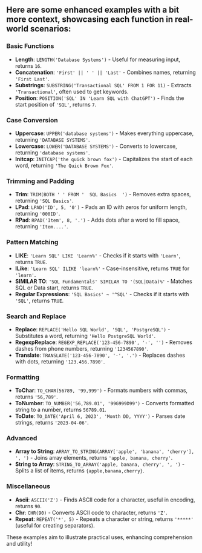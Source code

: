 ## Here are some enhanced examples with a bit more context, showcasing each function in real-world scenarios:

### **Basic Functions**

- **Length**: `LENGTH('Database Systems')` - Useful for measuring input, returns `16`.
- **Concatenation**: `'First' || ' ' || 'Last'` - Combines names, returning `'First Last'`.
- **Substrings**: `SUBSTRING('Transactional SQL' FROM 1 FOR 11)` - Extracts `'Transactional'`, often used to get keywords.
- **Position**: `POSITION('SQL' IN 'Learn SQL with ChatGPT')` - Finds the start position of `'SQL'`, returns `7`.

### **Case Conversion**

- **Uppercase**: `UPPER('database systems')` - Makes everything uppercase, returning `'DATABASE SYSTEMS'`.
- **Lowercase**: `LOWER('DATABASE SYSTEMS')` - Converts to lowercase, returning `'database systems'`.
- **Initcap**: `INITCAP('the quick brown fox')` - Capitalizes the start of each word, returning `'The Quick Brown Fox'`.

### **Trimming and Padding**

- **Trim**: `TRIM(BOTH ' ' FROM '  SQL Basics  ')` - Removes extra spaces, returning `'SQL Basics'`.
- **LPad**: `LPAD('ID', 5, '0')` - Pads an ID with zeros for uniform length, returning `'000ID'`.
- **RPad**: `RPAD('Item', 8, '.')` - Adds dots after a word to fill space, returning `'Item....'`.

### **Pattern Matching**

- **LIKE**: `'Learn SQL' LIKE 'Learn%'` - Checks if it starts with `'Learn'`, returns `TRUE`.
- **ILike**: `'Learn SQL' ILIKE 'learn%'` - Case-insensitive, returns `TRUE` for `'learn'`.
- **SIMILAR TO**: `'SQL Fundamentals' SIMILAR TO '(SQL|Data)%'` - Matches SQL or Data start, returns `TRUE`.
- **Regular Expressions**: `'SQL Basics' ~ '^SQL'` - Checks if it starts with `'SQL'`, returns `TRUE`.

### **Search and Replace**

- **Replace**: `REPLACE('Hello SQL World', 'SQL', 'PostgreSQL')` - Substitutes a word, returning `'Hello PostgreSQL World'`.
- **RegexpReplace**: `REGEXP_REPLACE('123-456-7890', '-', '')` - Removes dashes from phone numbers, returning `'1234567890'`.
- **Translate**: `TRANSLATE('123-456-7890', '-', '.')` - Replaces dashes with dots, returning `'123.456.7890'`.

### **Formatting**

- **ToChar**: `TO_CHAR(56789, '99,999')` - Formats numbers with commas, returns `'56,789'`.
- **ToNumber**: `TO_NUMBER('56,789.01', '99G999D99')` - Converts formatted string to a number, returns `56789.01`.
- **ToDate**: `TO_DATE('April 6, 2023', 'Month DD, YYYY')` - Parses date strings, returns `'2023-04-06'`.

### **Advanced**

- **Array to String**: `ARRAY_TO_STRING(ARRAY['apple', 'banana', 'cherry'], ', ')` - Joins array elements, returns `'apple, banana, cherry'`.
- **String to Array**: `STRING_TO_ARRAY('apple, banana, cherry', ', ')` - Splits a list of items, returns `{apple,banana,cherry}`.

### **Miscellaneous**

- **Ascii**: `ASCII('Z')` - Finds ASCII code for a character, useful in encoding, returns `90`.
- **Chr**: `CHR(90)` - Converts ASCII code to character, returns `'Z'`.
- **Repeat**: `REPEAT('*', 5)` - Repeats a character or string, returns `'*****'` (useful for creating separators).

These examples aim to illustrate practical uses, enhancing comprehension and utility!
